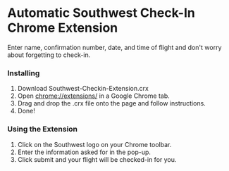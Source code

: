 # Automatic Southwest Check-In Chrome Extension

Enter name, confirmation number, date, and time of flight and don't worry about forgetting to check-in.

### Installing

1. Download Southwest-Checkin-Extension.crx
2. Open [chrome://extensions/](chrome://extensions/) in a Google Chrome tab.
3. Drag and drop the .crx file onto the page and follow instructions.
4. Done!

### Using the Extension

1. Click on the Southwest logo on your Chrome toolbar.
2. Enter the information asked for in the pop-up.
3. Click submit and your flight will be checked-in for you.
